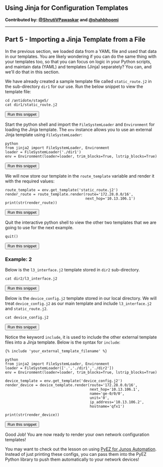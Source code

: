## Using Jinja for Configuration Templates

**Contributed by: [@ShrutiVPawaskar](https://github.com/ShrutiVPawaskar) and [@shahbhoomi](https://github.com/shahbhoomi)**

---

## Part 5 - Importing a Jinja Template from a File

In the previous section, we loaded data from a YAML file and used that data in our templates. You are likely wondering if you can do the same thing with your templates too, so that you can focus on logic in your Python scripts, and maintain data (YAML) and templates (Jinja) separately? You can, and we'll do that in this section.

We have already created a sample template file called `static_route.j2` in the sub-directory `dir1` for our use. Run the below snippet to view the template file:

```
cd /antidote/stage5/
cat dir1/static_route.j2
```
<button type="button" class="btn btn-primary btn-sm" onclick="runSnippetInTab('linux1', this)">Run this snippet</button>

Start the python shell and import the `FileSystemLoader` and `Environment` for loading the Jinja template. The `env` instance allows you to use an external Jinja template using `FileSystemLoader`:

```
python
from jinja2 import FileSystemLoader, Environment
loader = FileSystemLoader('./dir1')
env = Environment(loader=loader, trim_blocks=True, lstrip_blocks=True)
```
<button type="button" class="btn btn-primary btn-sm" onclick="runSnippetInTab('linux1', this)">Run this snippet</button>

We will now store our template in the `route_template` variable and render it with the required values:

```
route_template = env.get_template('static_route.j2')
render_route = route_template.render(route='172.28.0.0/16',
                                     next_hop='10.13.106.1')
print(str(render_route))
```
<button type="button" class="btn btn-primary btn-sm" onclick="runSnippetInTab('linux1', this)">Run this snippet</button>

Quit the interactive python shell to view the other two templates that we are going to use for the next example.

```
quit()
```
<button type="button" class="btn btn-primary btn-sm" onclick="runSnippetInTab('linux1', this)">Run this snippet</button>

### Example: 2
Below is the `l3_interface.j2` template stored in `dir2` sub-directory.

```
cat dir2/l3_interface.j2
```
<button type="button" class="btn btn-primary btn-sm" onclick="runSnippetInTab('linux1', this)">Run this snippet</button>

Below is the `device_config.j2` template stored in our local directory. We will treat `device_config.j2` as our main template and include `l3_interface.j2` and `static_route.j2`.

```
cat device_config.j2
```
<button type="button" class="btn btn-primary btn-sm" onclick="runSnippetInTab('linux1', this)">Run this snippet</button>

Notice the keyword `include`, it is used to include the other external template files into a Jinja template. Below is the syntax for `include`:

```
{% include 'your_external_template_filename' %}
```

```
python
from jinja2 import FileSystemLoader, Environment
loader = FileSystemLoader(['.','./dir1','./dir2'])
env = Environment(loader=loader, trim_blocks=True, lstrip_blocks=True)

device_template = env.get_template('device_config.j2')
render_device = device_template.render(route='172.28.0.0/16',
                                       next_hop='10.13.106.1',
                                       name='ge-0/0/0',
                                       unit='0',
                                       ip_address='10.13.106.2',
                                       hostname='qfx1')

print(str(render_device))
```
<button type="button" class="btn btn-primary btn-sm" onclick="runSnippetInTab('linux1', this)">Run this snippet</button>

Good Job! You are now ready to render your own network configuration templates!

You may want to check out the lesson on using <a href="/labs/?lessonId=24&lessonStage=1" target="_blank">PyEZ for Junos Automation</a>. Instead of just printing these configs, you can pass them into the PyEZ Python library to push them automatically to your network devices!
